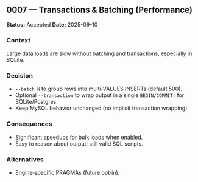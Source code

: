 ## 0007 — Transactions & Batching (Performance)

**Status:** Accepted
**Date:** 2025-09-10

### Context

Large data loads are slow without batching and transactions, especially in SQLite.

### Decision

* `--batch N` to group rows into multi‑VALUES INSERTs (default 500).
* Optional `--transaction` to wrap output in a single `BEGIN/COMMIT;` for SQLite/Postgres.
* Keep MySQL behavior unchanged (no implicit transaction wrapping).

### Consequences

* Significant speedups for bulk loads when enabled.
* Easy to reason about output: still valid SQL scripts.

### Alternatives

* Engine‑specific PRAGMAs (future opt‑in).
